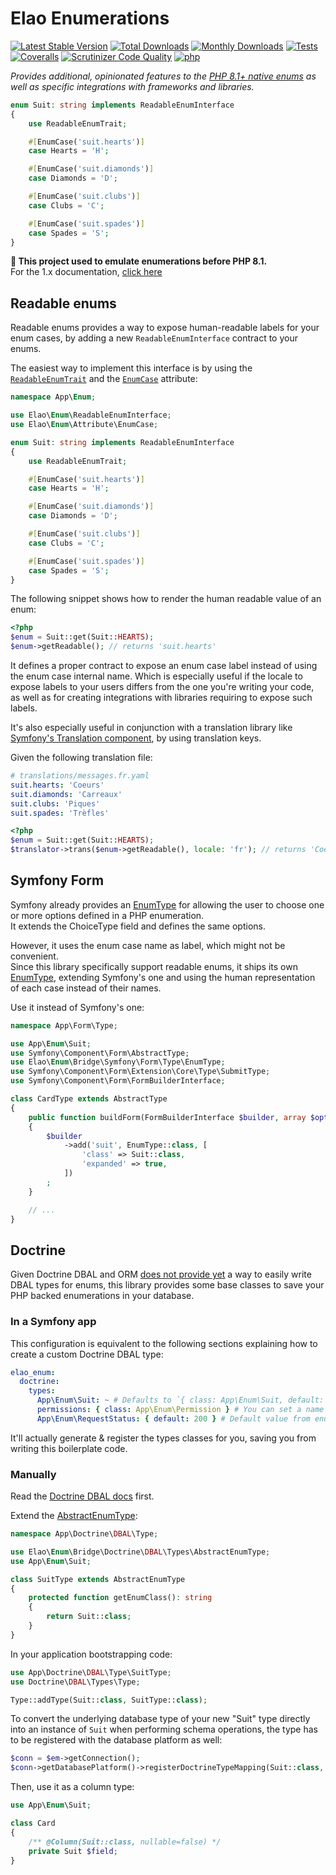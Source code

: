 Elao Enumerations
=================
[![Latest Stable Version](https://poser.pugx.org/elao/enum/v/stable?format=flat-square)](https://packagist.org/packages/elao/enum)
[![Total Downloads](https://poser.pugx.org/elao/enum/downloads?format=flat-square)](https://packagist.org/packages/elao/enum)
[![Monthly Downloads](https://poser.pugx.org/elao/enum/d/monthly?format=flat-square)](https://packagist.org/packages/elao/enum)
[![Tests](https://github.com/Elao/PhpEnums/actions/workflows/ci.yml/badge.svg)](https://github.com/Elao/PhpEnums/actions/workflows/ci.yml)
[![Coveralls](https://img.shields.io/coveralls/Elao/PhpEnums.svg?style=flat-square)](https://coveralls.io/github/Elao/PhpEnums)
[![Scrutinizer Code Quality](https://img.shields.io/scrutinizer/g/Elao/PhpEnums.svg?style=flat-square)](https://scrutinizer-ci.com/g/Elao/PhpEnums/?branch=master)
[![php](https://img.shields.io/badge/PHP-8.1-green.svg?style=flat-square "Available for PHP 8.1+")](http://php.net)

_Provides additional, opinionated features to the [PHP 8.1+ native enums](https://php.watch/versions/8.1/enums) as well
as specific integrations with frameworks and libraries._

```php
enum Suit: string implements ReadableEnumInterface
{
    use ReadableEnumTrait;

    #[EnumCase('suit.hearts')]
    case Hearts = 'H';

    #[EnumCase('suit.diamonds')]
    case Diamonds = 'D';

    #[EnumCase('suit.clubs')]
    case Clubs = 'C';

    #[EnumCase('suit.spades')]
    case Spades = 'S';
}
```

**📢  This project used to emulate enumerations before PHP 8.1.**  
For the 1.x documentation, [click here](https://github.com/Elao/PhpEnums/tree/1.x)

## Readable enums

Readable enums provides a way to expose human-readable labels for your enum cases, by adding a
new `ReadableEnumInterface` contract to your enums.

The easiest way to implement this interface is by using the [`ReadableEnumTrait`](src/ReadableEnumTrait.php) and
the [`EnumCase`](src/Attribute/EnumCase.php) attribute:

```php
namespace App\Enum;

use Elao\Enum\ReadableEnumInterface;
use Elao\Enum\Attribute\EnumCase;

enum Suit: string implements ReadableEnumInterface
{
    use ReadableEnumTrait;

    #[EnumCase('suit.hearts')]
    case Hearts = 'H';

    #[EnumCase('suit.diamonds')]
    case Diamonds = 'D';

    #[EnumCase('suit.clubs')]
    case Clubs = 'C';

    #[EnumCase('suit.spades')]
    case Spades = 'S';
}
```

The following snippet shows how to render the human readable value of an enum:

```php
<?php
$enum = Suit::get(Suit::HEARTS);
$enum->getReadable(); // returns 'suit.hearts'
```

It defines a proper contract to expose an enum case label instead of using the enum case internal name. Which is
especially useful if the locale to expose labels to your users differs from the one you're writing your code, as well as
for creating integrations with libraries requiring to expose such labels.

It's also especially useful in conjunction with a translation library
like [Symfony's Translation component](https://symfony.com/doc/current/translation.html), by using translation keys.

Given the following translation file:

```yaml
# translations/messages.fr.yaml
suit.hearts: 'Coeurs'
suit.diamonds: 'Carreaux'
suit.clubs: 'Piques'
suit.spades: 'Trèfles'
```

```php
<?php
$enum = Suit::get(Suit::HEARTS);
$translator->trans($enum->getReadable(), locale: 'fr'); // returns 'Coeurs'
```

## Symfony Form

Symfony already provides an [EnumType](https://symfony.com/doc/current/reference/forms/types/enum.html)
for allowing the user to choose one or more options defined in a PHP enumeration.  
It extends the ChoiceType field and defines the same options.

However, it uses the enum case name as label, which might not be convenient.  
Since this library specifically support readable enums, it ships its
own [EnumType](src/Bridge/Symfony/Form/Type/EnumType.php), extending Symfony's one and using the human representation of
each case instead of their names.

Use it instead of Symfony's one:

```php
namespace App\Form\Type;

use App\Enum\Suit;
use Symfony\Component\Form\AbstractType;
use Elao\Enum\Bridge\Symfony\Form\Type\EnumType;
use Symfony\Component\Form\Extension\Core\Type\SubmitType;
use Symfony\Component\Form\FormBuilderInterface;

class CardType extends AbstractType
{
    public function buildForm(FormBuilderInterface $builder, array $options): void
    {
        $builder
            ->add('suit', EnumType::class, [
                'class' => Suit::class, 
                'expanded' => true,
            ])
        ;
    }

    // ...
}
```

## Doctrine

Given Doctrine DBAL and ORM [does not provide yet](https://github.com/doctrine/orm/issues/9021) a way to easily write
DBAL types for enums, this library provides some base classes to save your PHP backed enumerations in your database.

### In a Symfony app

This configuration is equivalent to the following sections explaining how to create a custom Doctrine DBAL type:

```yaml
elao_enum:
  doctrine:
    types:
      App\Enum\Suit: ~ # Defaults to `{ class: App\Enum\Suit, default: null }`
      permissions: { class: App\Enum\Permission } # You can set a name different from the enum FQCN
      App\Enum\RequestStatus: { default: 200 } # Default value from enum cases, in case the db value is NULL
```

It'll actually generate & register the types classes for you, saving you from writing this boilerplate code.

### Manually

Read the
[Doctrine DBAL docs](http://docs.doctrine-project.org/projects/doctrine-orm/en/latest/cookbook/custom-mapping-types.html)
first.

Extend the [AbstractEnumType](src/Bridge/Doctrine/DBAL/Types/AbstractEnumType.php):

```php
namespace App\Doctrine\DBAL\Type;

use Elao\Enum\Bridge\Doctrine\DBAL\Types\AbstractEnumType;
use App\Enum\Suit;

class SuitType extends AbstractEnumType
{
    protected function getEnumClass(): string
    {
        return Suit::class;
    }
}
```

In your application bootstrapping code:

```php
use App\Doctrine\DBAL\Type\SuitType;
use Doctrine\DBAL\Types\Type;

Type::addType(Suit::class, SuitType::class);
```

To convert the underlying database type of your new "Suit" type directly into an instance of `Suit` when performing
schema operations, the type has to be registered with the database platform as well:

```php
$conn = $em->getConnection();
$conn->getDatabasePlatform()->registerDoctrineTypeMapping(Suit::class, SuitType::class);
```

Then, use it as a column type:

```php
use App\Enum\Suit;

class Card
{
    /** @Column(Suit::class, nullable=false) */
    private Suit $field;
}
```
